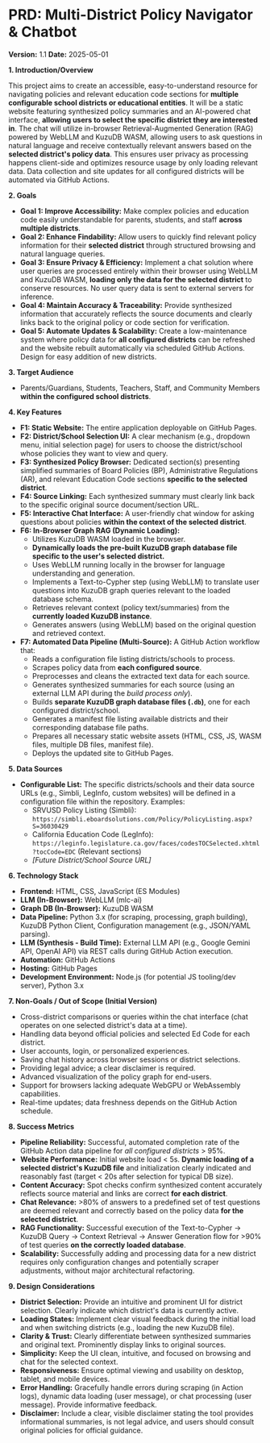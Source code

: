 # PRD: Multi-District Policy Navigator & Chatbot

**Version:** 1.1
**Date:** 2025-05-01

**1. Introduction/Overview**

This project aims to create an accessible, easy-to-understand resource for navigating policies and relevant education code sections for **multiple configurable school districts or educational entities**. It will be a static website featuring synthesized policy summaries and an AI-powered chat interface, **allowing users to select the specific district they are interested in**. The chat will utilize in-browser Retrieval-Augmented Generation (RAG) powered by WebLLM and KuzuDB WASM, allowing users to ask questions in natural language and receive contextually relevant answers based on the **selected district's policy data**. This ensures user privacy as processing happens client-side and optimizes resource usage by only loading relevant data. Data collection and site updates for all configured districts will be automated via GitHub Actions.

**2. Goals**

* **Goal 1: Improve Accessibility:** Make complex policies and education code easily understandable for parents, students, and staff **across multiple districts**.
* **Goal 2: Enhance Findability:** Allow users to quickly find relevant policy information for their **selected district** through structured browsing and natural language queries.
* **Goal 3: Ensure Privacy & Efficiency:** Implement a chat solution where user queries are processed entirely within their browser using WebLLM and KuzuDB WASM, **loading only the data for the selected district** to conserve resources. No user query data is sent to external servers for inference.
* **Goal 4: Maintain Accuracy & Traceability:** Provide synthesized information that accurately reflects the source documents and clearly links back to the original policy or code section for verification.
* **Goal 5: Automate Updates & Scalability:** Create a low-maintenance system where policy data for **all configured districts** can be refreshed and the website rebuilt automatically via scheduled GitHub Actions. Design for easy addition of new districts.

**3. Target Audience**

* Parents/Guardians, Students, Teachers, Staff, and Community Members **within the configured school districts**.

**4. Key Features**

* **F1: Static Website:** The entire application deployable on GitHub Pages.
* **F2: District/School Selection UI:** A clear mechanism (e.g., dropdown menu, initial selection page) for users to choose the district/school whose policies they want to view and query.
* **F3: Synthesized Policy Browser:** Dedicated section(s) presenting simplified summaries of Board Policies (BP), Administrative Regulations (AR), and relevant Education Code sections **specific to the selected district**.
* **F4: Source Linking:** Each synthesized summary must clearly link back to the specific original source document/section URL.
* **F5: Interactive Chat Interface:** A user-friendly chat window for asking questions about policies **within the context of the selected district**.
* **F6: In-Browser Graph RAG (Dynamic Loading):**
    * Utilizes KuzuDB WASM loaded in the browser.
    * **Dynamically loads the pre-built KuzuDB graph database file specific to the user's selected district.**
    * Uses WebLLM running locally in the browser for language understanding and generation.
    * Implements a Text-to-Cypher step (using WebLLM) to translate user questions into KuzuDB graph queries relevant to the loaded database schema.
    * Retrieves relevant context (policy text/summaries) from the **currently loaded KuzuDB instance**.
    * Generates answers (using WebLLM) based on the original question and retrieved context.
* **F7: Automated Data Pipeline (Multi-Source):** A GitHub Action workflow that:
    * Reads a configuration file listing districts/schools to process.
    * Scrapes policy data from **each configured source**.
    * Preprocesses and cleans the extracted text data for each source.
    * Generates synthesized summaries for each source (using an external LLM API during the *build process only*).
    * Builds **separate KuzuDB graph database files (`.db`)**, one for each configured district/school.
    * Generates a manifest file listing available districts and their corresponding database file paths.
    * Prepares all necessary static website assets (HTML, CSS, JS, WASM files, multiple DB files, manifest file).
    * Deploys the updated site to GitHub Pages.

**5. Data Sources**

* **Configurable List:** The specific districts/schools and their data source URLs (e.g., Simbli, LegInfo, custom websites) will be defined in a configuration file within the repository. Examples:
    * SRVUSD Policy Listing (Simbli): `https://simbli.eboardsolutions.com/Policy/PolicyListing.aspx?S=36030429`
    * California Education Code (LegInfo): `https://leginfo.legislature.ca.gov/faces/codesTOCSelected.xhtml?tocCode=EDC` (Relevant sections)
    * *[Future District/School Source URL]*

**6. Technology Stack**

* **Frontend:** HTML, CSS, JavaScript (ES Modules)
* **LLM (In-Browser):** WebLLM (mlc-ai)
* **Graph DB (In-Browser):** KuzuDB WASM
* **Data Pipeline:** Python 3.x (for scraping, processing, graph building), KuzuDB Python Client, Configuration management (e.g., JSON/YAML parsing).
* **LLM (Synthesis - Build Time):** External LLM API (e.g., Google Gemini API, OpenAI API) via REST calls during GitHub Action execution.
* **Automation:** GitHub Actions
* **Hosting:** GitHub Pages
* **Development Environment:** Node.js (for potential JS tooling/dev server), Python 3.x

**7. Non-Goals / Out of Scope (Initial Version)**

* Cross-district comparisons or queries within the chat interface (chat operates on one selected district's data at a time).
* Handling data beyond official policies and selected Ed Code for each district.
* User accounts, login, or personalized experiences.
* Saving chat history across browser sessions or district selections.
* Providing legal advice; a clear disclaimer is required.
* Advanced visualization of the policy graph for end-users.
* Support for browsers lacking adequate WebGPU or WebAssembly capabilities.
* Real-time updates; data freshness depends on the GitHub Action schedule.

**8. Success Metrics**

* **Pipeline Reliability:** Successful, automated completion rate of the GitHub Action data pipeline for *all configured districts* > 95%.
* **Website Performance:** Initial website load < 5s. **Dynamic loading of a selected district's KuzuDB file** and initialization clearly indicated and reasonably fast (target < 20s after selection for typical DB size).
* **Content Accuracy:** Spot checks confirm synthesized content accurately reflects source material and links are correct **for each district**.
* **Chat Relevance:** >80% of answers to a predefined set of test questions are deemed relevant and correctly based on the policy data **for the selected district**.
* **RAG Functionality:** Successful execution of the Text-to-Cypher -> KuzuDB Query -> Context Retrieval -> Answer Generation flow for >90% of test queries **on the correctly loaded database**.
* **Scalability:** Successfully adding and processing data for a new district requires only configuration changes and potentially scraper adjustments, without major architectural refactoring.

**9. Design Considerations**

* **District Selection:** Provide an intuitive and prominent UI for district selection. Clearly indicate which district's data is currently active.
* **Loading States:** Implement clear visual feedback during the initial load and when switching districts (e.g., loading the new KuzuDB file).
* **Clarity & Trust:** Clearly differentiate between synthesized summaries and original text. Prominently display links to original sources.
* **Simplicity:** Keep the UI clean, intuitive, and focused on browsing and chat for the selected context.
* **Responsiveness:** Ensure optimal viewing and usability on desktop, tablet, and mobile devices.
* **Error Handling:** Gracefully handle errors during scraping (in Action logs), dynamic data loading (user message), or chat processing (user message). Provide informative feedback.
* **Disclaimer:** Include a clear, visible disclaimer stating the tool provides informational summaries, is not legal advice, and users should consult original policies for official guidance.


